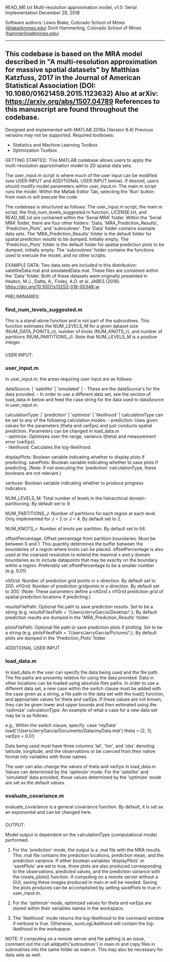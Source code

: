 READ_ME.txt
Multi-resolution approximation model, v1.0: Serial Implementation
December 28, 2018

Software authors:
Lewis Blake, Colorado School of Mines (lblake@mines.edu)
Dorit Hammerling, Colorado School of Mines (hammerling@mines.edu)

---------------------------------------------------------------------------------------------
This codebase is based on the MRA model described in
"A multi-resolution approximation for massive spatial datasets" by Matthias Katzfuss, 2017 in 
the Journal of American Statistical Association (DOI: 10.1080/01621459.2015.1123632)
Also at arXiv: https://arxiv.org/abs/1507.04789
References to this manuscript are found throughout the codebase.
---------------------------------------------------------------------------------------------

Designed and implemented with MATLAB 2018a (Version 9.4)
Previous versions may not be supported.
Required toolboxes:
- Statistics and Machine Learning Toolbox
- Optimization Toolbox

GETTING STARTED:
This MATLAB codebase allows users to apply the multi-resolution approximation model to 2D spatial data sets.

The user_input.m script is where much of the user input can be modified (see USER INPUT and ADDITIONAL USER INPUT below).
If desired, users should modify model parameters within user_input.m.
The main.m script runs the model. 
Within the Matlab Editor Tab, selecting the 'Run' button from main.m will execute the code.

The codebase is structured as follows: The user_input.m script, the main.m script, the find_num_levels_suggested.m function, LICENSE.txt, and READ_ME.txt are contained within the 'Serial MRA' folder.
Within the 'Serial MRA' folder, there are four other folders: 'Data, 'MRA_Prediction_Results', 'Prediction_Plots', and 'subroutines'.
The 'Data' folder contains example data sets.
The 'MRA_Prediction_Results' folder is the default folder for spatial prediction results to be dumped. Initially empty.
The 'Prediction_Plots' folder is the default folder for spatial prediction plots to be dumped. Initially empty.
The 'subroutines' folder contains the functions used to execute the model, and no other scripts.


EXAMPLE DATA: 
Two data sets are included in this distribution: satelliteData.mat and simulatedData.mat. 
These files are contained within the 'Data' folder.
Both of these datasets were originally presented in Heaton, M.J., Datta, A., Finley, A.O. et al. JABES (2018). https://doi.org/10.1007/s13253-018-00348-w

PRELIMINARIES:

### find_num_levels_suggested.m ###

This is a stand-alone function and is not part of the subroutines.
This function estimates the NUM_LEVELS_M for a given dataset size (NUM_DATA_POINTS_n), number of knots (NUM_KNOTS_r), and number of partitions (NUM_PARTITIONS_J).
Note that NUM_LEVELS_M is a positive integer.

###

USER INPUT:

### user_input.m ###

In user_input.m, the areas requiring user input are as follows:

dataSource: | 'satellite' | 'simulated' |
    - These are the dataSource's for the data provided. 
    - In order to use a different data set, see the section of load_data.m below and feed the case string for the data used to dataSource in user_input.m.

calculationType: | 'prediction' | 'optimize' | 'likelihood' |
calculationType can be set to any of the following calculation modes:
	- prediction: Uses given values for the parameters (theta and varEps) and just conducts spatial prediction. Parameters can be changed in load_data.m	
	- optimize: Optimizes over the range, variance (theta) and measurement error (varEps).	
	- likelihood: Calculates the log-likelihood.

displayPlots: Boolean variable indicating whether to display plots if predicting.
savePlots: Boolean variable indicating whether to save plots if predicting.
(Note: If not executing the 'prediction' calculationType, these booleans are not relevant.)

verbose: Boolean variable indicating whether to produce progress indicators.

NUM_LEVELS_M: Total number of levels in the hierarchical domain-partitioning. By default set to 9.

NUM_PARTITIONS_J: Number of partitions for each region at each level. Only implemented for J = 2 or J = 4. By default set to 2.

NUM_KNOTS_r: Number of knots per partition. By default set to 64.

offsetPercentage: Offset percentage from partition boundaries. Must be between 0 and 1.
This quantity determines the buffer between the boundaries of a region where knots can be placed.
offsetPercentage is also used at the coarsest resolution to extend the maximal x and y domain boundaries as to include datapoints that may be exactly on the boundary within a region.
Preferably set offsetPercentage to be a smaller number (e.g. 0.01).

nXGrid: Number of prediction grid points in x-direction. By default set to 200.
nYGrid: Number of prediction gridpoints in y-direction. By default set to 200.
(Note: These parameters define a nXGrid x nYGrid prediction grid of spatial prediction locations if predicting.)

resultsFilePath: Optional file path to save prediction results. 
Set to be a string (e.g. resultsFilesPath = '/Users/JerryGarcia/Desktop/';). 
By default prediction results are dumped in the 'MRA_Prediction_Results' folder.

plotsFilePath: Optional file path to save prediction plots if plotting.
Set to be a string (e.g. plotsFilesPath = '/Users/JerryGarcia/Pictures/';).
By default plots are dumped in the 'Prediction_Plots' folder.

ADDITIONAL USER INPUT

### load_data.m ###

In load_data.m the user can specify the data being used and the file path. 
The file paths are presently relative for using the data provided. 
Data in other locations can be loaded using absolute files paths. 
In order to use a different data set, a new case within the switch clause must be added with the case given as a string, a file path to the data set with the load() function, and appropriate values for theta and varEps. 
If these values are not known, they can be given lower and upper bounds and then estimated using the 'optimize' calculationType. 
An example of what a case for a new data set may be is as follows.

e.g., Within the switch clause, specify:
case 'myData'
load('/Users/JerryGarcia/Documents/Data/myData.mat')
theta = [2, 1]; varEps = 0.01;

Data being used must have three columns 'lat', 'lon', and 'obs' denoting latitude, longitude, and the observations or be coerced from their native format into variables with those names.

The user can also change the values of theta and varEps in load_data.m.
Values can determined by the 'optimize' mode. For the 'satellite' and 'simulated' data provided, those values determined by the 'optimize' mode are set as the default values.

### evaluate_covariance.m ###

evaluate_covariance is a general covariance function. By default, it is set as an exponential and can be changed here.

###

OUTPUT:

Model output is dependent on the calculationType (computational mode) performed. 

1) For the 'prediction' mode, the output is a .mat file with the MRA results. This .mat file contains the prediction locations, prediction mean, and the prediction variance.
If either boolean variables 'displayPlots' or 'savePlots' are set to true, three plots are also produced corresponding to the observations, predicted values, and the prediction variance with the create_plots() function. 
If computing on a remote server without a GUI, saving these images produced in main.m will be needed.
Saving the plots produces can be accomplished by setting savePlots to true in user_input.m. 

2) For the 'optimize' mode, optimized values for theta and varEps are stored within their variables names in the workspace. 

3) The 'likelihood' mode returns the log-likelihood to the command window if verbose is true. Otherwise, sumLogLikelihood will contain the log-likelihood in the workspace.

NOTE: If computing on a remote server and file pathing is an issue, comment out the call addpath('subroutines') in main.m and copy files in subroutines into the same folder as main.m. 
This may also be necessary for data sets as well.
